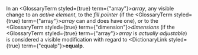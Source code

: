  



In an <GlossaryTerm styled={true} term={"array"}><i>array</i></GlossaryTerm>, any visible change to an *active element*, to the *fill pointer* (if the <GlossaryTerm styled={true} term={"array"}><i>array</i></GlossaryTerm> can and does have one), or to the <GlossaryTerm styled={true} term={"dimension"}><i>dimensions</i></GlossaryTerm> (if the <GlossaryTerm styled={true} term={"array"}><i>array</i></GlossaryTerm> is *actually adjustable*) is considered a visible modification with regard to <DictionaryLink styled={true} term={"equalp"}><b>equalp</b></DictionaryLink>. 



